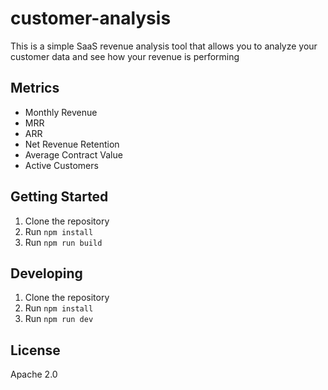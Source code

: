 # customer-analysis

This is a simple SaaS revenue analysis tool that allows you to analyze your customer data and see how your revenue is performing

## Metrics

- Monthly Revenue
- MRR
- ARR
- Net Revenue Retention
- Average Contract Value
- Active Customers

## Getting Started

1. Clone the repository
2. Run `npm install`
3. Run `npm run build`

## Developing

1. Clone the repository
2. Run `npm install`
3. Run `npm run dev`

## License

Apache 2.0